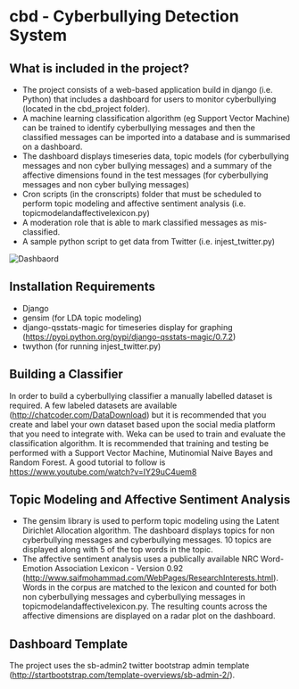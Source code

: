 # cbd - Cyberbullying Detection System



## What is included in the project?
* The project consists of a web-based application build in django (i.e. Python) that includes a dashboard for users to monitor cyberbullying (located in the cbd_project folder). 
* A machine learning classification algorithm (eg Support Vector Machine) can be trained to identify cyberbullying messages and then the classified messages can be imported into a database and is summarised on a dashboard. 
* The dashboard displays timeseries data, topic models (for cyberbullying messages and non cyber bullying messages) and a summary of the affective dimensions found in the test messages (for cyberbullying messages and non cyber bullying messages)
* Cron scripts (in the cronscripts) folder that must be scheduled to perform topic modeling and affective sentiment analysis (i.e. topicmodelandaffectivelexicon.py)
* A moderation role that is able to mark classified messages as mis-classified. 
* A sample python script to get data from Twitter (i.e. injest_twitter.py)

![Dashbaord](https://github.com/aneesha/cbd/blob/master/dashboard.png "Cyberbullying Dashboard")

## Installation Requirements
* Django
* gensim (for LDA topic modeling)
* django-qsstats-magic for timeseries display for graphing (https://pypi.python.org/pypi/django-qsstats-magic/0.7.2)
* twython (for running injest_twitter.py)

## Building a Classifier
In order to build a cyberbullying classifier a manually labelled dataset is required. A few labeled datasets are available (http://chatcoder.com/DataDownload) but it is recommended that you create and label your own dataset based upon the social media platform that you need to integrate with. Weka can be used to train and evaluate the classification algorithm. It is recommended that training and testing be performed with a Support Vector Machine, Mutinomial Naive Bayes and Random Forest. A good tutorial to follow is https://www.youtube.com/watch?v=IY29uC4uem8

## Topic Modeling and Affective Sentiment Analysis
* The gensim library is used to perform topic modeling using the Latent Dirichlet Allocation algorithm. The dashboard displays topics for non cyberbullying messages and cyberbullying messages. 10 topics are displayed along with 5 of the top words in the topic.
* The affective sentiment analysis uses a publically available NRC Word-Emotion Association Lexicon - Version 0.92 (http://www.saifmohammad.com/WebPages/ResearchInterests.html). Words in the corpus are matched to the lexicon and counted for both non cyberbullying messages and cyberbullying messages in topicmodelandaffectivelexicon.py. The resulting counts across the affective dimensions are displayed on a radar plot on the dashboard.

## Dashboard Template
The project uses the sb-admin2 twitter bootstrap admin template (http://startbootstrap.com/template-overviews/sb-admin-2/). 


